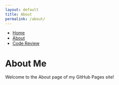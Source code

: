 ```yaml
---
layout: default
title: About
permalink: /about/
---
```


<nav>
  <ul>
    <li><a href="/">Home</a></li>
    <li><a href="/about/">About</a></li>
    <li><a href="/code-review/">Code Review</a></li>
  </ul>
</nav>

# About Me
Welcome to the About page of my GitHub Pages site!
